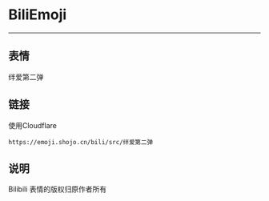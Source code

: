# BiliEmoji
---
## 表情
绊爱第二弹
## 链接
使用Cloudflare
```
https://emoji.shojo.cn/bili/src/绊爱第二弹
```
## 说明
Bilibili 表情的版权归原作者所有
